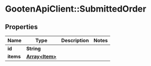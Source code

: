 # GootenApiClient::SubmittedOrder

## Properties
Name | Type | Description | Notes
------------ | ------------- | ------------- | -------------
**id** | **String** |  | 
**items** | [**Array&lt;Item&gt;**](Item.md) |  | 


